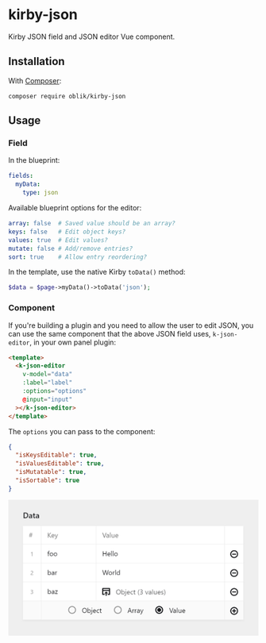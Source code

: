 # kirby-json

Kirby JSON field and JSON editor Vue component.

## Installation

With [Composer](https://packagist.org/packages/oblik/kirby-json):

```
composer require oblik/kirby-json
```

## Usage

### Field

In the blueprint:

```yml
fields:
  myData:
    type: json
```

Available blueprint options for the editor:

```yml
array: false  # Saved value should be an array?
keys: false   # Edit object keys?
values: true  # Edit values?
mutate: false # Add/remove entries?
sort: true    # Allow entry reordering?
```

In the template, use the native Kirby `toData()` method:

```php
$data = $page->myData()->toData('json');
```

### Component

If you're building a plugin and you need to allow the user to edit JSON, you can use the same component that the above JSON field uses, `k-json-editor`, in your own panel plugin:

```html
<template>
  <k-json-editor
    v-model="data"
    :label="label"
    :options="options"
    @input="input"
  ></k-json-editor>
</template>
```

The `options` you can pass to the component:

```json
{
  "isKeysEditable": true,
  "isValuesEditable": true,
  "isMutatable": true,
  "isSortable": true
}
```

![JSON editor component](editor.png)
